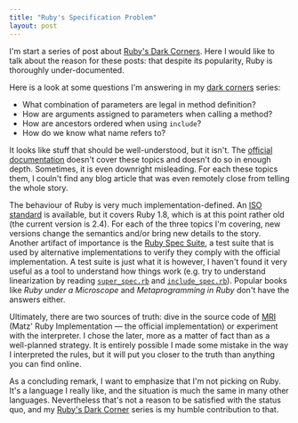 ```yaml
---
title: "Ruby's Specification Problem"
layout: post
---
```


I'm start a series of post about [Ruby's Dark Corners][dark corners]. Here I
would like to talk about the reason for these posts: that despite its
popularity, Ruby is thoroughly under-documented.

[dark corners]: /ruby-dark-corners

Here is a look at some questions I'm answering in my [dark corners] series:

- What combination of parameters are legal in method definition?
- How are arguments assigned to parameters when calling a method?
- How are ancestors ordered when using `include`?
- How do we know what name refers to?

It looks like stuff that should be well-understood, but it isn't. The [official
documentation] doesn't cover these topics and doesn't do so in enough depth.
Sometimes, it is even downright misleading. For each these topics them, I
couln't find any blog article that was even remotely close from telling the
whole story.

[official documentation]: http://ruby-doc.org/core-2.4.0/

The behaviour of Ruby is very much implementation-defined. An [ISO standard] is
available, but it covers Ruby 1.8, which is at this point rather old (the
current version is 2.4). For each of the three topics I'm covering, new versions
change the semantics and/or bring new details to the story. Another artifact of
importance is the [Ruby Spec Suite], a test suite that is used by alternative
implementations to verify they comply with the official implementation. A test
suite is just what it is however, I haven't found it very useful as a tool to
understand how things work (e.g. try to understand linearization by reading
[`super_spec.rb`] and [`include_spec.rb`]). Popular books like *Ruby under a
Microscope* and *Metaprogramming in Ruby* don't have the answers either.

[`super_spec.rb`]: https://github.com/ruby/spec/blob/master/language/super_spec.rb
[`include_spec.rb`]: https://github.com/ruby/spec/blob/master/core/module/include_spec.rb

Ultimately, there are two sources of truth: dive in the source code of [MRI]
(Matz' Ruby Implementation — the official implementation) or experiment with the
interpreter. I chose the later, more as a matter of fact than as a well-planned
strategy. It is entirely possible I made some mistake in the way I interpreted
the rules, but it will put you closer to the truth than anything you can find
online.

[ISO standard]: https://www.ipa.go.jp/files/000011432.pdf
[Ruby Spec Suite]: https://github.com/ruby/spec
[MRI]: https://github.com/ruby/ruby

As a concluding remark, I want to emphasize that I'm not picking on Ruby. It's a
language I really like, and the situation is much the same in many other
languages. Nevertheless that's not a reason to be satisfied with the status quo,
and my [Ruby's Dark Corner][dark corners] series is my humble contribution to
that.

